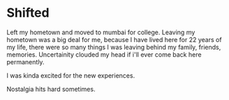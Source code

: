 
# Shifted

Left my hometown and moved to mumbai for college. 
Leaving my hometown was a big deal for me, because I have lived here for 22 years of my life, there were so many things I was leaving behind my family, friends, memories. Uncertainity clouded my head if i'll ever come back here permanently. 

I was kinda excited for the new experiences.

Nostalgia hits hard sometimes.